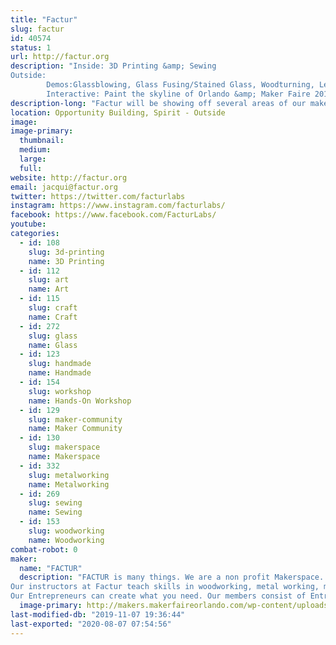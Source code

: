 ```yaml
---
title: "Factur"
slug: factur
id: 40574
status: 1
url: http://factur.org
description: "Inside: 3D Printing &amp; Sewing
Outside: 
        Demos:Glassblowing, Glass Fusing/Stained Glass, Woodturning, Leather Craft, Chain mail, Black smithing, information area
        Interactive: Paint the skyline of Orlando &amp; Maker Faire 2019"
description-long: "Factur will be showing off several areas of our makerspace: There will be live demos of Glassblowing, Glass Fusing/Stained Glass, Woodturning, Leather Craft, Chain mail, and black smithing. We will have and interactive piece for people to paint inside the lines of a 4' X 7' picture of Orlando Maker Faire 2019."
location: Opportunity Building, Spirit - Outside
image: 
image-primary:
  thumbnail: 
  medium: 
  large: 
  full: 
website: http://factur.org
email: jacqui@factur.org
twitter: https://twitter.com/facturlabs
instagram: https://www.instagram.com/facturlabs/
facebook: https://www.facebook.com/FacturLabs/
youtube: 
categories:
  - id: 108
    slug: 3d-printing
    name: 3D Printing
  - id: 112
    slug: art
    name: Art
  - id: 115
    slug: craft
    name: Craft
  - id: 272
    slug: glass
    name: Glass
  - id: 123
    slug: handmade
    name: Handmade
  - id: 154
    slug: workshop
    name: Hands-On Workshop
  - id: 129
    slug: maker-community
    name: Maker Community
  - id: 130
    slug: makerspace
    name: Makerspace
  - id: 332
    slug: metalworking
    name: Metalworking
  - id: 269
    slug: sewing
    name: Sewing
  - id: 153
    slug: woodworking
    name: Woodworking
combat-robot: 0
maker:
  name: "FACTUR"
  description: "FACTUR is many things. We are a non profit Makerspace. We are a classroom, both formal and informal.  We are a workshop, a wood shop, a metalworking space, a craft space, or as we like to call it a fabrication laboratory.  Yet, above all else, we area a community who values and stresses the importance of sharing with our neighbors, with a focus on art, science, and technology. We have the tools makers need to bring their ideas to fruition. 
Our instructors at Factur teach skills in woodworking, metal working, metal smithing, glass fusing, glassblowing, woodturning, laser cutting & etching, 3D printing, electronics, jewelry making, sewing, leather crafts, aerosol painting (UV reactive, 3D, & Glow-in-the-Dark), CNC skills, and others.
Our Entrepreneurs can create what you need. Our members consist of Entrepreneurs and DIYers."
  image-primary: http://makers.makerfaireorlando.com/wp-content/uploads/2019/10/factur-logo-800x800.png
last-modified-db: "2019-11-07 19:36:44"
last-exported: "2020-08-07 07:54:56"
---
```

